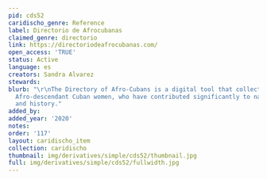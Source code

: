 ```yaml
---
pid: cds52
caridischo_genre: Reference
label: Directorio de Afrocubanas
claimed_genre: directorio
link: https://directoriodeafrocubanas.com/
open_access: 'TRUE'
status: Active
language: es
creators: Sandra Alvarez
stewards: 
blurb: "\r\nThe Directory of Afro-Cubans is a digital tool that collects files on
  Afro-descendant Cuban women, who have contributed significantly to national culture
  and history."
added_by: 
added_year: '2020'
notes: 
order: '117'
layout: caridischo_item
collection: caridischo
thumbnail: img/derivatives/simple/cds52/thumbnail.jpg
full: img/derivatives/simple/cds52/fullwidth.jpg
---
```

